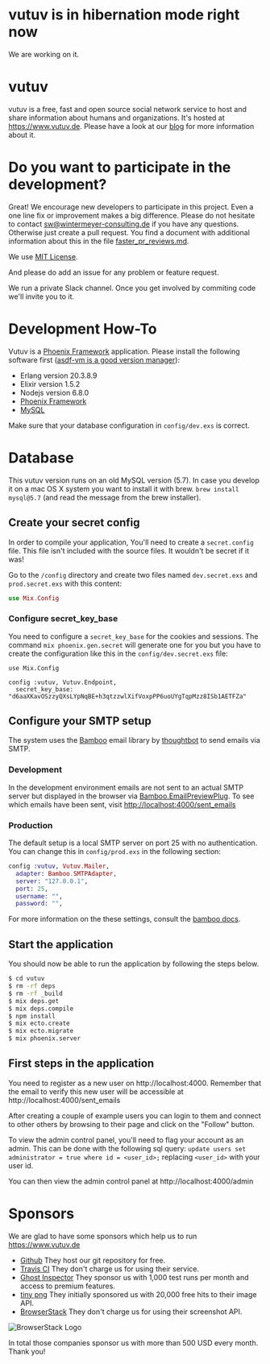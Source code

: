 # vutuv is in hibernation mode right now

We are working on it.

# vutuv

vutuv is a free, fast and open source social network service to host and share information about humans and organizations. It's hosted at https://www.vutuv.de. Please have a look at our [blog](https://medium.com/@vutuv) for more information about it.

# Do you want to participate in the development?

Great! We encourage new developers to participate in this project. Even a one line fix or improvement makes a big difference. Please do not hesitate to contact sw@wintermeyer-consulting.de if you have any questions. Otherwise just create a pull request. You find a document with additional information about this in the file [faster_pr_reviews.md](https://github.com/vutuv/vutuv/blob/master/faster_pr_reviews.md).

We use [MIT License](https://mit-license.org/).

And please do add an issue for any problem or feature request.

We run a private Slack channel. Once you get involved by commiting code we'll invite you to it.

# Development How-To

Vutuv is a [Phoenix Framework](http://www.phoenixframework.org/) application. Please install the following software first ([asdf-vm is a good version manager](https://github.com/asdf-vm/asdf)):

- Erlang version 20.3.8.9
- Elixir version 1.5.2
- Nodejs version 6.8.0
- [Phoenix Framework](http://www.phoenixframework.org/)
- [MySQL](http://www.mysql.com/)

Make sure that your database configuration in `config/dev.exs` is correct.

# Database

This vutuv version runs on an old MySQL version (5.7). In case you develop it on a mac OS X system you want to install it with brew. `brew install mysql@5.7` (and read the message from the brew installer).

## Create your secret config

In order to compile your application, You'll need to create a `secret.config` file.
This file isn't included with the source files. It wouldn't be secret if it was!

Go to the `/config` directory and create two files named
`dev.secret.exs` and `prod.secret.exs` with this content:
```elixir
use Mix.Config
```

### Configure secret_key_base

You need to configure a `secret_key_base` for the cookies and sessions. The command `mix phoenix.gen.secret` will generate one for you but you have to create the configuration like this in the `config/dev.secret.exs` file:
```
use Mix.Config

config :vutuv, Vutuv.Endpoint,
  secret_key_base: "d6aaXKavOSzzyQXsLYpNqBE+h3qtzzwlXifVoxpPP6uoUYgTqpMzz8ISb1AETFZa"
```

## Configure your SMTP setup

The system uses the [Bamboo](https://github.com/thoughtbot/bamboo) email
library by [thoughtbot](https://thoughtbot.com/) to send emails via SMTP.

### Development

In the development environment emails are not sent to an actual SMTP
server but displayed in the browser via [Bamboo.EmailPreviewPlug](https://hexdocs.pm/bamboo/Bamboo.EmailPreviewPlug.html). To see which emails have been sent, visit [http://localhost:4000/sent_emails](http://localhost:4000/sent_emails)

### Production

The default setup is a local SMTP server on port 25 with no authentication. You can change this in `config/prod.exs` in the following section:
```elixir
config :vutuv, Vutuv.Mailer,
  adapter: Bamboo.SMTPAdapter,
  server: "127.0.0.1",
  port: 25,
  username: "",
  password: "",
```
For more information on the these settings, consult the [bamboo docs](https://github.com/thoughtbot/bamboo).

## Start the application

You should now be able to run the application by following the steps below.

```bash
$ cd vutuv
$ rm -rf deps
$ rm -rf _build
$ mix deps.get
$ mix deps.compile
$ npm install
$ mix ecto.create
$ mix ecto.migrate
$ mix phoenix.server
```

## First steps in the application

You need to register as a new user on http://localhost:4000. 
Remember that the email to verify this new user will be accessible at http://localhost:4000/sent_emails

After creating a couple of example users you can login to them and
connect to other others by browsing to their page and click on the "Follow" button.

To view the admin control panel, you'll need to flag your account as an admin. This can be done with the following sql query:
`update users set administrator = true where id = <user_id>;`
replacing `<user_id>` with your user id.

You can then view the admin control panel at http://localhost:4000/admin

# Sponsors

We are glad to have some sponsors which help us to run https://www.vutuv.de

- [Github](https://github.com)
  They host our git repository for free.
- [Travis CI](BrowserStack)
  They don't charge us for using their service.
- [Ghost Inspector](https://ghostinspector.com)
  They sponsor us with 1,000 test runs per month and access to premium features.
- [tiny png](https://tinypng.com)
  They initially sponsored us with 20,000 free hits to their image API.
- [BrowserStack](https://www.browserstack.com)
  They don't charge us for using their screenshot API.

![BrowserStack Logo](https://raw.githubusercontent.com/vutuv/vutuv/master/misc/Browserstack-logo@2x.png)


In total those companies sponsor us with more than 500 USD every month. Thank you!
